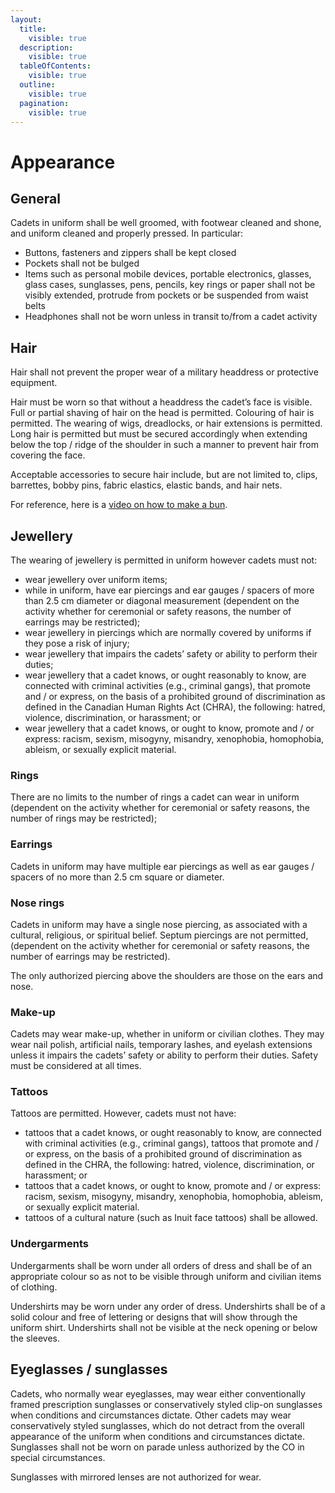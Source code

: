 ```yaml
---
layout:
  title:
    visible: true
  description:
    visible: true
  tableOfContents:
    visible: true
  outline:
    visible: true
  pagination:
    visible: true
---
```


# Appearance

## General

Cadets in uniform shall be well groomed, with footwear cleaned and shone, and uniform cleaned and properly pressed. In particular:

* Buttons, fasteners and zippers shall be kept closed
* Pockets shall not be bulged
* Items such as personal mobile devices, portable electronics, glasses, glass cases, sunglasses, pens, pencils, key rings or paper shall not be visibly extended, protrude from pockets or be suspended from waist belts
* Headphones shall not be worn unless in transit to/from a cadet activity

## Hair

Hair shall not prevent the proper wear of a military headdress or protective equipment.&#x20;

Hair must be worn so that without a headdress the cadet’s face is visible. Full or partial shaving of hair on the head is permitted. Colouring of hair is permitted. The wearing of wigs, dreadlocks, or hair extensions is permitted. Long hair is permitted but must be secured accordingly when extending below the top / ridge of the shoulder in such a manner to prevent hair from covering the face.&#x20;

Acceptable accessories to secure hair include, but are not limited to, clips, barrettes, bobby pins, fabric elastics, elastic bands, and hair nets.

For reference, here is a [video on how to make a bun](https://www.youtube.com/watch?v=CXzelMVZ8Mo).

## Jewellery

The wearing of jewellery is permitted in uniform however cadets must not:

* wear jewellery over uniform items;
* while in uniform, have ear piercings and ear gauges / spacers of more than 2.5 cm diameter or diagonal measurement (dependent on the activity whether for ceremonial or safety reasons, the number of earrings may be restricted);
* wear jewellery in piercings which are normally covered by uniforms if they pose a risk of injury;
* wear jewellery that impairs the cadets’ safety or ability to perform their duties;
* wear jewellery that a cadet knows, or ought reasonably to know, are connected with criminal activities (e.g., criminal gangs), that promote and / or express, on the basis of a prohibited ground of discrimination as defined in the Canadian Human Rights Act (CHRA), the following: hatred, violence, discrimination, or harassment; or
* wear jewellery that a cadet knows, or ought to know, promote and / or express: racism, sexism, misogyny, misandry, xenophobia, homophobia, ableism, or sexually explicit material.

### Rings

There are no limits to the number of rings a cadet can wear in uniform (dependent on the activity whether for ceremonial or safety reasons, the number of rings may be restricted);

### Earrings

Cadets in uniform may have multiple ear piercings as well as ear gauges / spacers of no more than 2.5 cm square or diameter.

### Nose rings&#x20;

Cadets in uniform may have a single nose piercing, as associated with a cultural, religious, or spiritual belief. Septum piercings are not permitted, (dependent on the activity whether for ceremonial or safety reasons, the number of earrings may be restricted).

The only authorized piercing above the shoulders are those on the ears and nose.

### Make-up&#x20;

Cadets may wear make-up, whether in uniform or civilian clothes. They may wear nail polish, artificial nails, temporary lashes, and eyelash extensions unless it impairs the cadets’ safety or ability to perform their duties. Safety must be considered at all times.

### Tattoos&#x20;

Tattoos are permitted. However, cadets must not have:

* tattoos that a cadet knows, or ought reasonably to know, are connected with criminal activities (e.g., criminal gangs), tattoos that promote and / or express, on the basis of a prohibited ground of discrimination as defined in the CHRA, the following: hatred, violence, discrimination, or harassment; or
* tattoos that a cadet knows, or ought to know, promote and / or express: racism, sexism, misogyny, misandry, xenophobia, homophobia, ableism, or sexually explicit material.
* tattoos of a cultural nature (such as Inuit face tattoos) shall be allowed.

### Undergarments

Undergarments shall be worn under all orders of dress and shall be of an appropriate colour so as not to be visible through uniform and civilian items of clothing.

Undershirts may be worn under any order of dress. Undershirts shall be of a solid colour and free of lettering or designs that will show through the uniform shirt. Undershirts shall not be visible at the neck opening or below the sleeves.

## Eyeglasses / sunglasses

Cadets, who normally wear eyeglasses, may wear either conventionally framed prescription sunglasses or conservatively styled clip-on sunglasses when conditions and circumstances dictate. Other cadets may wear conservatively styled sunglasses, which do not detract from the overall appearance of the uniform when conditions and circumstances dictate. Sunglasses shall not be worn on parade unless authorized by the CO in special circumstances.

Sunglasses with mirrored lenses are not authorized for wear.
